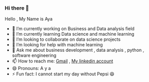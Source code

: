 ### Hi there 👋
Hello , My Name is Aya
- 🔭 I’m currently working on Business and Data analysis field
- 🌱 I’m currently learning Data science and machine learning 
- 👯 I’m looking to collaborate on data science projects 
- 🤔 I’m looking for help with machine learning 
- 💬 Ask me about business development , data analysis , python , software engineering 
- 📫 How to reach me: [Gmail](ayaakhaled12@gmail.com) ,  [My linkedin account](https://www.linkedin.com/in/aya-khaled-b3b186147/)
- 😄 Pronouns: A y a
- ⚡ Fun fact: I cannot start my day without Pepsi 😄


<!--
**Ayaakhaled/Ayaakhaled** is a ✨ _special_ ✨ repository because its `README.md` (this file) appears on your GitHub profile.
